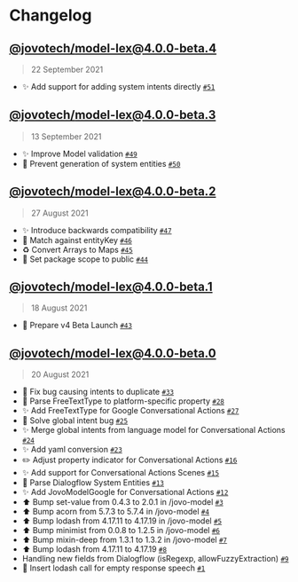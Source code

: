 # Changelog

## [@jovotech/model-lex@4.0.0-beta.4](https://github.com/jovotech/jovo-model/compare/@jovotech/model-lex@4.0.0-beta.3...@jovotech/model-lex@4.0.0-beta.4)

> 22 September 2021

- ✨ Add support for adding system intents directly [`#51`](https://github.com/jovotech/jovo-model/pull/51)

## [@jovotech/model-lex@4.0.0-beta.3](https://github.com/jovotech/jovo-model/compare/@jovotech/model-lex@4.0.0-beta.2...@jovotech/model-lex@4.0.0-beta.3)

> 13 September 2021

- ✨ Improve Model validation [`#49`](https://github.com/jovotech/jovo-model/pull/49)
- 🐛 Prevent generation of system entities [`#50`](https://github.com/jovotech/jovo-model/pull/50)

## [@jovotech/model-lex@4.0.0-beta.2](https://github.com/jovotech/jovo-model/compare/@jovotech/model-lex@4.0.0-beta.1...@jovotech/model-lex@4.0.0-beta.2)

> 27 August 2021

- ✨ Introduce backwards compatibility [`#47`](https://github.com/jovotech/jovo-model/pull/47)
- 🐛 Match against entityKey [`#46`](https://github.com/jovotech/jovo-model/pull/46)
- ♻️ Convert Arrays to Maps [`#45`](https://github.com/jovotech/jovo-model/pull/45)
- 🐛 Set package scope to public [`#44`](https://github.com/jovotech/jovo-model/pull/44)

## [@jovotech/model-lex@4.0.0-beta.1](https://github.com/jovotech/jovo-model/compare/@jovotech/model-lex@4.0.0-beta.0...@jovotech/model-lex@4.0.0-beta.1)

> 18 August 2021

- 🚀 Prepare v4 Beta Launch [`#43`](https://github.com/jovotech/jovo-model/pull/43)

## [@jovotech/model-lex@4.0.0-beta.0]()

> 20 August 2021

- 🐛 Fix bug causing intents to duplicate [`#33`](https://github.com/jovotech/jovo-model/pull/33)
- 🐛 Parse FreeTextType to platform-specific property [`#28`](https://github.com/jovotech/jovo-model/pull/28)
- ✨ Add FreeTextType for Google Conversational Actions [`#27`](https://github.com/jovotech/jovo-model/pull/27)
- 🐛 Solve global intent bug [`#25`](https://github.com/jovotech/jovo-model/pull/25)
- ✨ Merge global intents from language model for Conversational Actions [`#24`](https://github.com/jovotech/jovo-model/pull/24)
- ✨ Add yaml conversion [`#23`](https://github.com/jovotech/jovo-model/pull/23)
- ✏️ Adjust property indicator for Conversational Actions [`#16`](https://github.com/jovotech/jovo-model/pull/16)
- ✨ Add support for Conversational Actions Scenes [`#15`](https://github.com/jovotech/jovo-model/pull/15)
- 🐛 Parse Dialogflow System Entities [`#13`](https://github.com/jovotech/jovo-model/pull/13)
- ✨ Add JovoModelGoogle for Conversational Actions [`#12`](https://github.com/jovotech/jovo-model/pull/12)
- ⬆️ Bump set-value from 0.4.3 to 2.0.1 in /jovo-model [`#3`](https://github.com/jovotech/jovo-model/pull/3)
- ⬆️ Bump acorn from 5.7.3 to 5.7.4 in /jovo-model [`#4`](https://github.com/jovotech/jovo-model/pull/4)
- ⬆️ Bump lodash from 4.17.11 to 4.17.19 in /jovo-model [`#5`](https://github.com/jovotech/jovo-model/pull/5)
- ⬆️ Bump minimist from 0.0.8 to 1.2.5 in /jovo-model [`#6`](https://github.com/jovotech/jovo-model/pull/6)
- ⬆️ Bump mixin-deep from 1.3.1 to 1.3.2 in /jovo-model [`#7`](https://github.com/jovotech/jovo-model/pull/7)
- ⬆️ Bump lodash from 4.17.11 to 4.17.19 [`#8`](https://github.com/jovotech/jovo-model/pull/8)
- Handling new fields from Dialogflow (isRegexp, allowFuzzyExtraction) [`#9`](https://github.com/jovotech/jovo-model/pull/9)
- 🐛 Insert lodash call for empty response speech [`#1`](https://github.com/jovotech/jovo-model/pull/1)
